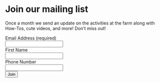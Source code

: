 <!--

Scripts:
- //s3.amazonaws.com/downloads.mailchimp.com/js/mc-validate.js
	
Javascript: (function($) {window.fnames = new Array(); window.ftypes = new Array();fnames[0]='EMAIL';ftypes[0]='email';fnames[1]='FNAME';ftypes[1]='text';fnames[2]='MMERGE2';ftypes[2]='phone';}(jQuery));var $mcj = jQuery.noConflict(true);

-->

Join our mailing list
==================
Once a month we send an update on the activities at the farm along with How-Tos, cute videos, and more! Don't miss out!

<!-- Begin MailChimp Signup Form -->
<div id="mc_embed_signup" >
<form action="https://peepalfarm.us12.list-manage.com/subscribe/post?u=061933e842c04beafb3a09132&amp;id=28785f917c" method="post" id="mc-embedded-subscribe-form" name="mc-embedded-subscribe-form" class="validate" target="_blank" novalidate>
<div class="row">
	<div class="one-half column">Email Address  <span class="asterisk">(required)</span></div>
	<div class="one-half column"><input type="email" value="" name="EMAIL" class="required email" id="mce-EMAIL"></div>
</div>
<div class="row">
	<div class="one-half column">First Name </div>
	<div class="one-half column"><input type="text" value="" name="FNAME" class="" id="mce-FNAME"></div>
</div>
<div class="row">
	<div class="one-half column">Phone Number </div>
	<div class="one-half column"><input type="text" name="MMERGE3" class="" value="" id="mce-MMERGE3"></div>
</div>
<div id="mce-responses" class="clear">
	<div class="response" id="mce-error-response" style="display:none"></div>
	<div class="response" id="mce-success-response" style="display:none"></div>
</div><!-- real people should not fill this in and expect good things - do not remove this or risk form bot signups-->
<div style="position: absolute; left: -5000px;" aria-hidden="true"><input type="text" name="b_061933e842c04beafb3a09132_28785f917c" tabindex="-1" value=""></div>
 
 <input type="submit" value="Join" name="subscribe" id="mc-embedded-subscribe" class="button">

</form>
</div>
<!--End mc_embed_signup-->
